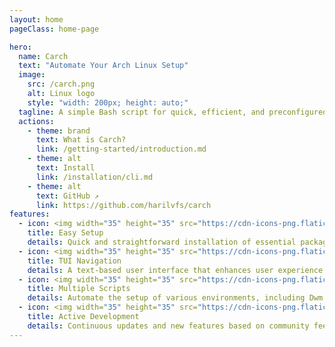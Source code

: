 ```yaml
---
layout: home
pageClass: home-page

hero:
  name: Carch 
  text: "Automate Your Arch Linux Setup"
  image:
    src: /carch.png
    alt: Linux logo
    style: "width: 200px; height: auto;"
  tagline: A simple Bash script for quick, efficient, and preconfigured Arch Linux system setup 🧩
  actions:
    - theme: brand
      text: What is Carch? 
      link: /getting-started/introduction.md
    - theme: alt
      text: Install 
      link: /installation/cli.md
    - theme: alt
      text: GitHub ↗
      link: https://github.com/harilvfs/carch
features:
  - icon: <img width="35" height="35" src="https://cdn-icons-png.flaticon.com/128/10229/10229090.png" alt="setup"/>
    title: Easy Setup
    details: Quick and straightforward installation of essential packages.
  - icon: <img width="35" height="35" src="https://cdn-icons-png.flaticon.com/128/7425/7425907.png" alt="tui"/>
    title: TUI Navigation
    details: A text-based user interface that enhances user experience.
  - icon: <img width="35" height="35" src="https://cdn-icons-png.flaticon.com/128/3131/3131638.png" alt="scripts"/>
    title: Multiple Scripts
    details: Automate the setup of various environments, including Dwm and Hyprland.
  - icon: <img width="35" height="35" src="https://cdn-icons-png.flaticon.com/128/3308/3308315.png" alt="development"/>
    title: Active Development
    details: Continuous updates and new features based on community feedback.
---
```


<style>
:root {
  --vp-home-hero-name-color: transparent;
  --vp-home-hero-name-background: -webkit-linear-gradient(120deg, var(--vp-c-purple-3), var(--vp-c-brand-3));

  --vp-home-hero-image-background-image: linear-gradient(-45deg, var(--vp-c-purple-3), var(--vp-c-brand-3));
  --vp-home-hero-image-filter: blur(44px);
}

:root {
  --overlay-gradient: color-mix(in srgb, var(--vp-c-brand-1), transparent 55%);
}

.dark {
  --overlay-gradient: color-mix(in srgb, var(--vp-c-brand-1), transparent 85%);
}

.home-page {
  background:
    linear-gradient(215deg, var(--overlay-gradient), transparent 40%),
    radial-gradient(var(--overlay-gradient), transparent 40%) no-repeat -60vw -40vh / 105vw 200vh,
    radial-gradient(var(--overlay-gradient), transparent 65%) no-repeat 50% calc(100% + 20rem) / 60rem 30rem;

  .VPFeature a {
    font-weight: bold;
    color: var(--vp-c-brand-2);
  }

  .VPFooter {
    background-color: transparent !important;
    border: none;
  }

  .VPNavBar:not(.top) {
    background-color: transparent !important;
    -webkit-backdrop-filter: blur(16px);
    backdrop-filter: blur(16px);

    div.divider {
      display: none;
    }
  }
}

@media (min-width: 640px) {
  :root {
    --vp-home-hero-image-filter: blur(56px);
  }
}

@media (min-width: 960px) {
  :root {
    --vp-home-hero-image-filter: blur(68px);
  }
}
</style>
